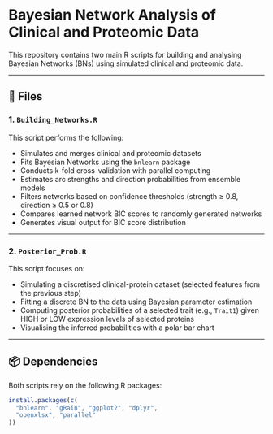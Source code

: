 # Bayesian Network Analysis of Clinical and Proteomic Data

This repository contains two main R scripts for building and analysing Bayesian Networks (BNs) using simulated clinical and proteomic data.

---

## 📁 Files

### 1. `Building_Networks.R`
This script performs the following:
- Simulates and merges clinical and proteomic datasets
- Fits Bayesian Networks using the `bnlearn` package
- Conducts k-fold cross-validation with parallel computing
- Estimates arc strengths and direction probabilities from ensemble models
- Filters networks based on confidence thresholds (strength ≥ 0.8, direction ≥ 0.5 or 0.8)
- Compares learned network BIC scores to randomly generated networks
- Generates visual output for BIC score distribution

---

### 2. `Posterior_Prob.R`
This script focuses on:
- Simulating a discretised clinical-protein dataset (selected features from the previous step)
- Fitting a discrete BN to the data using Bayesian parameter estimation
- Computing posterior probabilities of a selected trait (e.g., `Trait1`)
  given HIGH or LOW expression levels of selected proteins
- Visualising the inferred probabilities with a polar bar chart

---

## 📦 Dependencies

Both scripts rely on the following R packages:

```r
install.packages(c(
  "bnlearn", "gRain", "ggplot2", "dplyr", 
  "openxlsx", "parallel"
))
